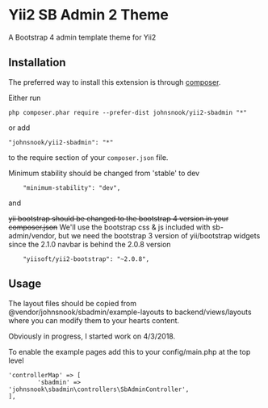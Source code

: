 Yii2 SB Admin 2 Theme
=====================
A Bootstrap 4 admin template theme for Yii2

Installation
------------

The preferred way to install this extension is through [composer](http://getcomposer.org/download/).

Either run

```
php composer.phar require --prefer-dist johnsnook/yii2-sbadmin "*"
```

or add

```
"johnsnook/yii2-sbadmin": "*"
```

to the require section of your `composer.json` file.

Minimum stability should be changed from 'stable' to dev
```
    "minimum-stability": "dev",
```
and

~~yii bootstrap should be changed to the bootstrap 4 version in your composer.json~~
We'll use the bootstrap css & js included with sb-admin/vendor, but we need 
the bootstrap 3 version of yii/bootstrap widgets since the 2.1.0 navbar is behind
the 2.0.8 version
```
    "yiisoft/yii2-bootstrap": "~2.0.8",
```

Usage
-----

The layout files should be copied from @vendor/johnsnook/sbadmin/example-layouts to backend/views/layouts where you can modify them to your hearts content.

Obviously in progress, I started work on 4/3/2018.

To enable the example pages add this to your config/main.php at the top level
```
'controllerMap' => [
        'sbadmin' => 'johnsnook\sbadmin\controllers\SbAdminController',
],
```
